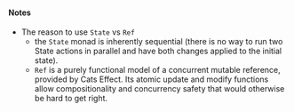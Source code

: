 #### Notes
* The reason to use `State` vs `Ref`
    - the `State` monad is inherently sequential (there is no way to run two State actions in parallel and have both changes applied to the initial state).
    - `Ref` is a purely functional model of a concurrent mutable reference, provided by Cats
      Effect. Its atomic update and modify functions allow compositionality and concurrency
      safety that would otherwise be hard to get right.